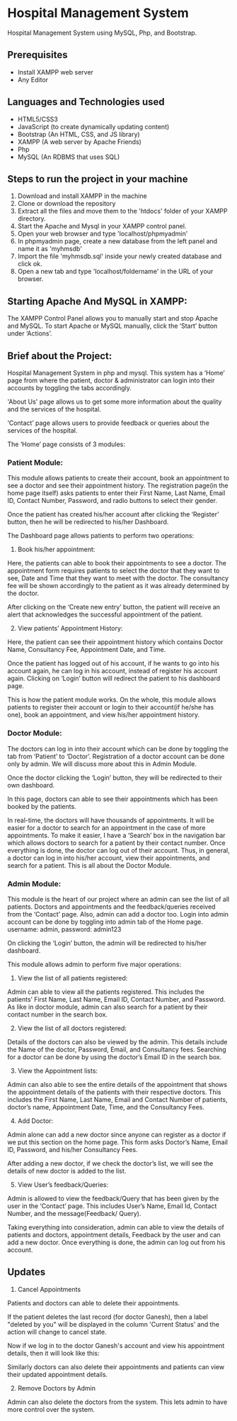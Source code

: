 # Hospital Management System

Hospital Management System using MySQL, Php, and Bootstrap.

## Prerequisites

- Install XAMPP web server
- Any Editor 

## Languages and Technologies used

- HTML5/CSS3
- JavaScript (to create dynamically updating content)
- Bootstrap (An HTML, CSS, and JS library)
- XAMPP (A web server by Apache Friends)
- Php
- MySQL (An RDBMS that uses SQL)

## Steps to run the project in your machine

1. Download and install XAMPP in the machine
2. Clone or download the repository
3. Extract all the files and move them to the 'htdocs' folder of your XAMPP directory.
4. Start the Apache and Mysql in your XAMPP control panel.
5. Open your web browser and type 'localhost/phpmyadmin'
6. In phpmyadmin page, create a new database from the left panel and name it as 'myhmsdb'
7. Import the file 'myhmsdb.sql' inside your newly created database and click ok.
8. Open a new tab and type 'localhost/foldername' in the URL of your browser.


## Starting Apache And MySQL in XAMPP:

The XAMPP Control Panel allows you to manually start and stop Apache and MySQL. To start Apache or MySQL manually, click the ‘Start’ button under ‘Actions’.

## Brief about the Project:

Hospital Management System in php and mysql. This system has a ‘Home’ page from where the patient, doctor & administrator can login into their accounts by toggling the tabs accordingly.

'About Us' page allows us to get some more information about the quality and the services of the hospital.

‘Contact’ page allows users to provide feedback or queries about the services of the hospital. 

The ‘Home’ page consists of 3 modules:

### Patient Module:

This module allows patients to create their account, book an appointment to see a doctor and see their appointment history. The registration page(in the home page itself) asks patients to enter their First Name, Last Name, Email ID, Contact Number, Password, and radio buttons to select their gender.

Once the patient has created his/her account after clicking the ‘Register’ button, then he will be redirected to his/her Dashboard.

The Dashboard page allows patients to perform two operations:

1. Book his/her appointment:

Here, the patients can able to book their appointments to see a doctor. The appointment form requires patients to select the doctor that they want to see, Date and Time that they want to meet with the doctor. The consultancy fee will be shown accordingly to the patient as it was already determined by the doctor.

After clicking on the ‘Create new entry’ button, the patient will receive an alert that acknowledges the successful appointment of the patient.

2. View patients’ Appointment History:

Here, the patient can see their appointment history which contains Doctor Name, Consultancy Fee, Appointment Date, and Time.

Once the patient has logged out of his account, if he wants to go into his account again, he can log in his account, instead of register his account again. Clicking on ‘Login’ button will redirect the patient to his dashboard page.

This is how the patient module works. On the whole, this module allows patients to register their account or login to their account(if he/she has one), book an appointment, and view his/her appointment history.

### Doctor Module:

The doctors can log in into their account which can be done by toggling the tab from ‘Patient’ to ‘Doctor’. Registration of a doctor account can be done only by admin. We will discuss more about this in Admin Module.

Once the doctor clicking the ‘Login’ button, they will be redirected to their own dashboard.

In this page, doctors can able to see their appointments which has been booked by the patients.

In real-time, the doctors will have thousands of appointments. It will be easier for a doctor to search for an appointment in the case of more appointments. To make it easier, I have a ‘Search’ box in the navigation bar which allows doctors to search for a patient by their contact number. Once everything is done, the doctor can log out of their account. Thus, in general, a doctor can log in into his/her account, view their appointments, and search for a patient. This is all about the Doctor Module.

### Admin Module:

This module is the heart of our project where an admin can see the list of all patients. Doctors and appointments and the feedback/queries received from the ‘Contact’ page. Also, admin can add a doctor too. Login into admin account can be done by toggling into admin tab of the Home page.
username: admin, password: admin123


On clicking the ‘Login’ button, the admin will be redirected to his/her dashboard.

This module allows admin to perform five major operations:

1. View the list of all patients registered:

Admin can able to view all the patients registered. This includes the patients’ First Name, Last Name, Email ID, Contact Number, and Password. As like in doctor module, admin can also search for a patient by their contact number in the search box.

2. View the list of all doctors registered:

Details of the doctors can also be viewed by the admin. This details include the Name of the doctor, Password, Email, and Consultancy fees. Searching for a doctor can be done by using the doctor’s Email ID in the search box.

3. View the Appointment lists:

Admin can also able to see the entire details of the appointment that shows the appointment details of the patients with their respective doctors. This includes the First Name, Last Name, Email and Contact Number of patients, doctor’s name, Appointment Date, Time, and the Consultancy Fees.

4. Add Doctor:

Admin alone can add a new doctor since anyone can register as a doctor if we put this section on the home page. This form asks Doctor’s Name, Email ID, Password, and his/her Consultancy Fees.

After adding a new doctor, if we check the doctor’s list, we will see the details of new doctor is added to the list.

5. View User’s feedback/Queries:

Admin is allowed to view the feedback/Query that has been given by the user in the ‘Contact’ page. This includes User’s Name, Email Id, Contact Number, and the message(Feedback/ Query).

Taking everything into consideration, admin can able to view the details of patients and doctors, appointment details, Feedback by the user and can add a new doctor. Once everything is done, the admin can log out from his account.

## Updates

1. Cancel Appointments

Patients and doctors can able to delete their appointments.

If the patient deletes the last record (for doctor Ganesh), then a label "deleted by you" will be displayed in the column 'Current Status' and the action will change to cancel state.


Now if we log in to the doctor Ganesh's account and view his appointment details, then it will look like this:

Similarly doctors can also delete their appointments and patients can view their updated appointment details.

2. Remove Doctors by Admin

Admin can also delete the doctors from the system. This lets admin to have more control over the system.
